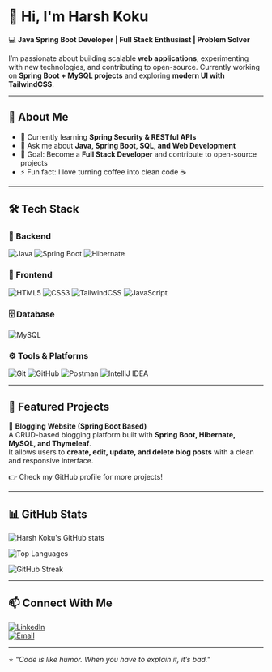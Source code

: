 # 👋 Hi, I'm Harsh Koku  

💻 **Java Spring Boot Developer | Full Stack Enthusiast | Problem Solver**  

I’m passionate about building scalable **web applications**, experimenting with new technologies, and contributing to open-source. Currently working on **Spring Boot + MySQL projects** and exploring **modern UI with TailwindCSS**.  

---

## 🚀 About Me  
- 🌱 Currently learning **Spring Security & RESTful APIs**  
- 💬 Ask me about **Java, Spring Boot, SQL, and Web Development**  
- 🎯 Goal: Become a **Full Stack Developer** and contribute to open-source projects  
- ⚡ Fun fact: I love turning coffee into clean code ☕  

---

## 🛠️ Tech Stack  

### 🚀 Backend
![Java](https://img.shields.io/badge/Java-ED8B00?style=for-the-badge&logo=openjdk&logoColor=white)
![Spring Boot](https://img.shields.io/badge/Spring_Boot-6DB33F?style=for-the-badge&logo=springboot&logoColor=white)
![Hibernate](https://img.shields.io/badge/Hibernate-59666C?style=for-the-badge&logo=hibernate&logoColor=white)

### 🎨 Frontend
![HTML5](https://img.shields.io/badge/HTML5-E34F26?style=for-the-badge&logo=html5&logoColor=white)
![CSS3](https://img.shields.io/badge/CSS3-1572B6?style=for-the-badge&logo=css3&logoColor=white)
![TailwindCSS](https://img.shields.io/badge/Tailwind_CSS-38B2AC?style=for-the-badge&logo=tailwind-css&logoColor=white)
![JavaScript](https://img.shields.io/badge/JavaScript-F7DF1E?style=for-the-badge&logo=javascript&logoColor=black)

### 🗄️ Database
![MySQL](https://img.shields.io/badge/MySQL-005C84?style=for-the-badge&logo=mysql&logoColor=white)

### ⚙️ Tools & Platforms
![Git](https://img.shields.io/badge/Git-F05032?style=for-the-badge&logo=git&logoColor=white)
![GitHub](https://img.shields.io/badge/GitHub-181717?style=for-the-badge&logo=github&logoColor=white)
![Postman](https://img.shields.io/badge/Postman-FF6C37?style=for-the-badge&logo=postman&logoColor=white)
![IntelliJ IDEA](https://img.shields.io/badge/IntelliJ_IDEA-000000?style=for-the-badge&logo=intellij-idea&logoColor=white)

---

## 📌 Featured Projects  

🔹 **Blogging Website (Spring Boot Based)**  
A CRUD-based blogging platform built with **Spring Boot, Hibernate, MySQL, and Thymeleaf**.  
It allows users to **create, edit, update, and delete blog posts** with a clean and responsive interface.  

👉 Check my GitHub profile for more projects!  

---

## 📊 GitHub Stats  

![Harsh Koku's GitHub stats](https://github-readme-stats.vercel.app/api?username=harsh-koku&show_icons=true&theme=radical)  

![Top Languages](https://github-readme-stats.vercel.app/api/top-langs/?username=harsh-koku&layout=compact&theme=radical)  

![GitHub Streak](https://streak-stats.demolab.com?user=harsh-koku&theme=radical&hide_border=true)

---

## 📫 Connect With Me  

[![LinkedIn](https://img.shields.io/badge/LinkedIn-0A66C2?style=for-the-badge&logo=linkedin&logoColor=white)](https://www.linkedin.com/in/harsh-koku-080845250/)  
[![Email](https://img.shields.io/badge/Email-D14836?style=for-the-badge&logo=gmail&logoColor=white)](harshkoku1@gmail.com)  

---
⭐️ *"Code is like humor. When you have to explain it, it’s bad."*

